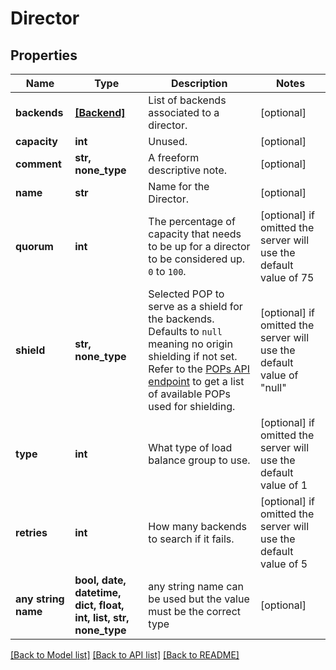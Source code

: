 # Director


## Properties
Name | Type | Description | Notes
------------ | ------------- | ------------- | -------------
**backends** | [**[Backend]**](Backend.md) | List of backends associated to a director. | [optional] 
**capacity** | **int** | Unused. | [optional] 
**comment** | **str, none_type** | A freeform descriptive note. | [optional] 
**name** | **str** | Name for the Director. | [optional] 
**quorum** | **int** | The percentage of capacity that needs to be up for a director to be considered up. `0` to `100`. | [optional]  if omitted the server will use the default value of 75
**shield** | **str, none_type** | Selected POP to serve as a shield for the backends. Defaults to `null` meaning no origin shielding if not set. Refer to the [POPs API endpoint](/reference/api/utils/pops/) to get a list of available POPs used for shielding. | [optional]  if omitted the server will use the default value of "null"
**type** | **int** | What type of load balance group to use. | [optional]  if omitted the server will use the default value of 1
**retries** | **int** | How many backends to search if it fails. | [optional]  if omitted the server will use the default value of 5
**any string name** | **bool, date, datetime, dict, float, int, list, str, none_type** | any string name can be used but the value must be the correct type | [optional]

[[Back to Model list]](../README.md#documentation-for-models) [[Back to API list]](../README.md#documentation-for-api-endpoints) [[Back to README]](../README.md)


